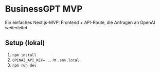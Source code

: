 # BusinessGPT MVP

Ein einfaches Next.js-MVP: Frontend + API-Route, die Anfragen an OpenAI weiterleitet.

## Setup (lokal)
1. `npm install`
2. `OPENAI_API_KEY=...` in `.env.local`
3. `npm run dev`
